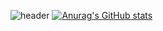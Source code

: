 ![header](https://capsule-render.vercel.app/api?type=soft&color=auto&height=150&section=header&text=5uhwann&fontSize=90&customColorList=19)
[![Anurag's GitHub stats](https://github-readme-stats.vercel.app/api?username=5uhwann&show_icons=true&theme=dark)](https://github.com/anuraghazra/github-readme-stats)
